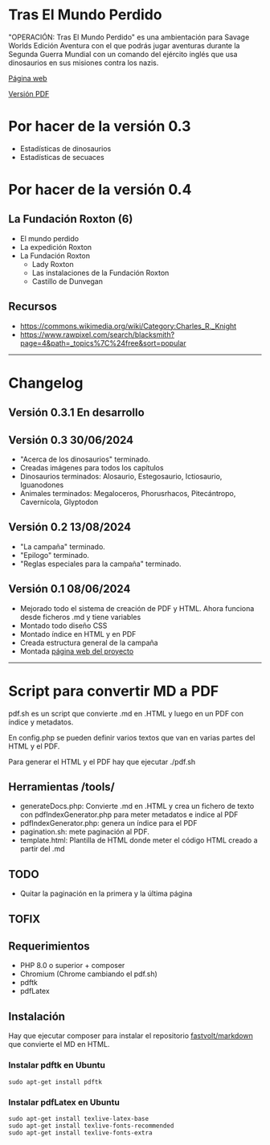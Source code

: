 # Tras El Mundo Perdido
"OPERACIÓN: Tras El Mundo Perdido" es una ambientación para Savage Worlds Edición Aventura con el que podrás jugar aventuras durante la Segunda Guerra Mundial con un comando del ejército inglés que usa dinosaurios en sus misiones contra los nazis.

[Página web](https://mundoperdido.gwannon.com/)

[Versión PDF](https://mundoperdido.gwannon.com/pdf/)

# Por hacer de la versión 0.3
* Estadísticas de dinosaurios
* Estadísticas de secuaces

# Por hacer de la versión 0.4

## La Fundación Roxton (6)
* El mundo perdido
* La expedición Roxton
* La Fundación Roxton
  * Lady Roxton
  * Las instalaciones de la Fundación Roxton
  * Castillo de Dunvegan

## Recursos 
* https://commons.wikimedia.org/wiki/Category:Charles_R._Knight
* https://www.rawpixel.com/search/blacksmith?page=4&path=_topics%7C%24free&sort=popular

***

# Changelog

## Versión 0.3.1 En desarrollo

## Versión 0.3 30/06/2024
* "Acerca de los dinosaurios" terminado.
* Creadas imágenes para todos los capítulos
* Dinosaurios terminados: Alosaurio, Estegosaurio, Ictiosaurio, Iguanodones
* Animales terminados: Megaloceros, Phorusrhacos, Pitecántropo, Cavernícola, Glyptodon

## Versión 0.2 13/08/2024
* "La campaña" terminado.
* "Epilogo" terminado.
* "Reglas especiales para la campaña" terminado.

## Versión 0.1 08/06/2024
* Mejorado todo el sistema de creación de PDF y HTML. Ahora funciona desde ficheros .md y tiene variables
* Montado todo diseño CSS
* Montado índice en HTML y en PDF
* Creada estructura general de la campaña
* Montada [página web del proyecto](https://mundoperdido.gwannon.com/)

***

# Script para convertir MD a PDF
pdf.sh es un script que convierte .md en .HTML y luego en un PDF con índice y metadatos.

En config.php se pueden definir varios textos que van en varias partes del HTML y el PDF.

Para generar el HTML y el PDF hay que ejecutar ./pdf.sh

## Herramientas /tools/
* generateDocs.php: Convierte .md en .HTML y crea un fichero de texto con pdfIndexGenerator.php para meter metadatos e indice al PDF 
* pdfIndexGenerator.php: genera un índice para el PDF
* pagination.sh: mete paginación al PDF.
* template.html: Plantilla de HTML donde meter el código HTML creado a partir del .md

## TODO
* Quitar la paginación en la primera y la última página

## TOFIX

## Requerimientos
* PHP 8.0 o superior + composer
* Chromium (Chrome cambiando el pdf.sh)
* pdftk
* pdfLatex

## Instalación

Hay que ejecutar composer para instalar el repositorio [fastvolt/markdown](https://github.com/fastvolt/markdown) que convierte el MD en HTML.

### Instalar pdftk en Ubuntu
```
sudo apt-get install pdftk
```

### Instalar pdfLatex en Ubuntu
```
sudo apt-get install texlive-latex-base
sudo apt-get install texlive-fonts-recommended
sudo apt-get install texlive-fonts-extra
```